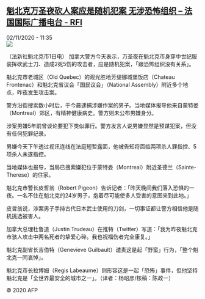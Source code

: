 <!--1604318091000-->
[魁北克万圣夜砍人案应是随机犯案 无涉恐怖组织 – 法国国际广播电台 - RFI](http://www.rfi.fr//cn/contenu/20201102-%E9%AD%81%E5%8C%97%E5%85%8B%E4%B8%87%E5%9C%A3%E5%A4%9C%E7%A0%8D%E4%BA%BA%E6%A1%88%E5%BA%94%E6%98%AF%E9%9A%8F%E6%9C%BA%E7%8A%AF%E6%A1%88-%E6%97%A0%E6%B6%89%E6%81%90%E6%80%96%E7%BB%84%E7%BB%87)
------

<div>02/11/2020 - 11:35</div><img src="https://s.rfi.fr/media/display/ceea6d84-1cfa-11eb-9fc1-005056bf87d6/w:310/p:16x9/int0013b.201102183502.jpg"><div class="t-content__body u-clearfix"><p>（法新社魁北克市1日电）    加拿大警方今天表示，万圣夜在魁北克市身穿中世纪服装挥砍武士刀、造成2死5伤的攻击者，应是随机犯案，「跟恐怖组织没有关系」。</p><p>    魁北克市老城区（Old Quebec）的观光胜地芳缇娜城堡饭店（Chateau Frontenac）和魁北克省议会「国民议会」（National Assembly）附近多个地点，昨夜发生攻击案。</p><p>    警方沿街搜索数小时后，于今晨逮捕涉嫌作案的男子。当地媒体报导他来自蒙特娄（Montreal）郊区，有精神健康病史。警方则未公布男嫌身分。</p><p>    涉案男嫌5年前曾谈论要犯下类似罪行。警方发言人说男嫌显然是预谋犯案，但没有任何犯罪纪录。</p><p>    男嫌今天下午透过视讯连线在法庭短暂露面，他被告知将面临两项杀人罪指控、5项杀人未遂指控。</p><p>    当地媒体也报导，当局已搜索嫌犯位于蒙特娄（Montreal）附近圣德兰（Sainte-Therese）的住家。</p><p>    魁北克市警长皮哲翁（Robert Pigeon）告诉记者：「昨天晚间我们落入恐惧的一夜。一名不住在魁北克的24岁男子，抱着尽可能使多人受害的意图来到此地。」</p><p>    皮哲翁说，涉案男子手持古代日本武士使用的刀剑，一切事证都让警方相信他是随机挑选被害人。</p><p>    加拿大总理杜鲁道（Justin Trudeau）在推特（Twitter）写道：「我为昨夜魁北克市骇人攻击中两名死者的挚爱心碎。我也祝福伤者完全康复。」</p><p>    魁北克副省长吉伯特（Genevieve Guilbault）谴责这是起「野蛮」行为，「整个魁北克一同哀悼」。</p><p>    魁北克市长拉博姆（Regis Labeaume）则形容这是一起「恐怖」事件，但他坚持魁北克是「全世界最安全的城市之一」。（译者：杨昭彦/核稿：陈政一）</p><p></p><p class="t-copyright">© 2020 AFP</p>        </div>
